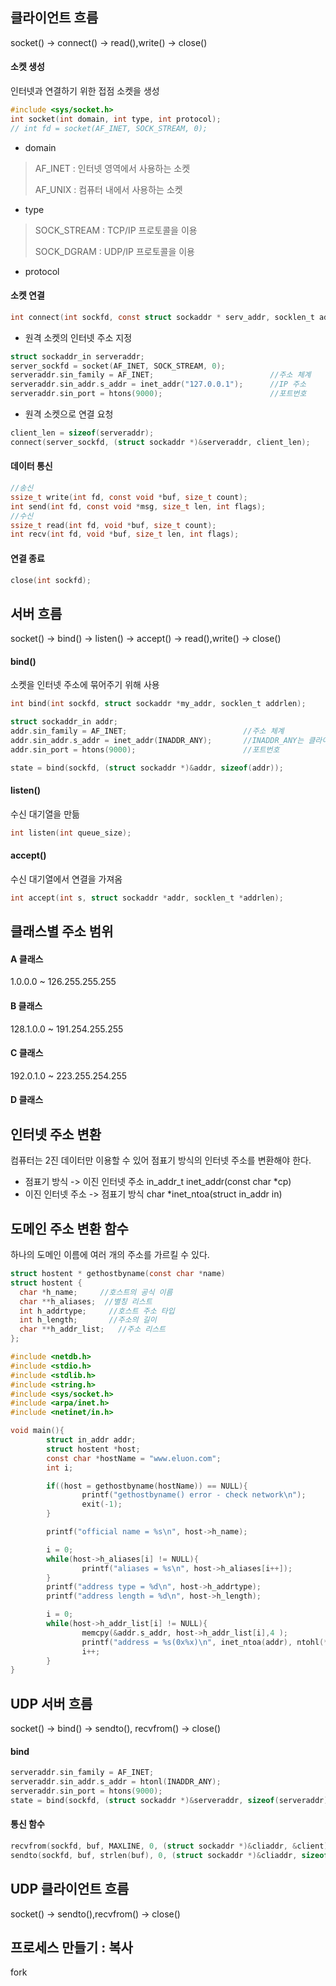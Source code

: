 ## 클라이언트 흐름
socket() -> connect() -> read(),write() -> close()
#### 소켓 생성
인터넷과 연결하기 위한 접점 소켓을 생성
> 
```c
#include <sys/socket.h>
int socket(int domain, int type, int protocol);
// int fd = socket(AF_INET, SOCK_STREAM, 0);
```
* domain
> AF_INET : 인터넷 영역에서 사용하는 소켓
> 
> AF_UNIX : 컴퓨터 내에서 사용하는 소켓
* type
> SOCK_STREAM : TCP/IP 프로토콜을 이용
> 
> SOCK_DGRAM : UDP/IP 프로토콜을 이용
* protocol

#### 소켓 연결
```c
int connect(int sockfd, const struct sockaddr * serv_addr, socklen_t addrlen);
```
* 원격 소켓의 인터넷 주소 지정
```c
struct sockaddr_in serveraddr;
server_sockfd = socket(AF_INET, SOCK_STREAM, 0);
serveraddr.sin_family = AF_INET;                          //주소 체계 
serveraddr.sin_addr.s_addr = inet_addr("127.0.0.1");      //IP 주소
serveraddr.sin_port = htons(9000);                        //포트번호
```
* 원격 소켓으로 연결 요청
```c 
client_len = sizeof(serveraddr);
connect(server_sockfd, (struct sockaddr *)&serveraddr, client_len);
```
#### 데이터 통신
``` c
//송신
ssize_t write(int fd, const void *buf, size_t count);
int send(int fd, const void *msg, size_t len, int flags);
//수신
ssize_t read(int fd, void *buf, size_t count);
int recv(int fd, void *buf, size_t len, int flags);
```
#### 연결 종료
```c
close(int sockfd);
```

## 서버 흐름
socket() -> bind() -> listen() -> accept() -> read(),write() -> close()
#### bind()
소켓을 인터넷 주소에 묶어주기 위해 사용
``` c
int bind(int sockfd, struct sockaddr *my_addr, socklen_t addrlen);
```
```c
struct sockaddr_in addr;
addr.sin_family = AF_INET;                          //주소 체계 
addr.sin_addr.s_addr = inet_addr(INADDR_ANY);       //INADDR_ANY는 클라이언트가 어느 주소로 접속하든 받아드린다는 뜻
addr.sin_port = htons(9000);                        //포트번호

state = bind(sockfd, (struct sockaddr *)&addr, sizeof(addr));
```
#### listen()
수신 대기열을 만듦
```c
int listen(int queue_size);
``` 
#### accept()
수신 대기열에서 연결을 가져옴
```c
int accept(int s, struct sockaddr *addr, socklen_t *addrlen);
```
## 클래스별 주소 범위
#### A 클래스
1.0.0.0 ~ 126.255.255.255
#### B 클래스
128.1.0.0 ~ 191.254.255.255
#### C 클래스
192.0.1.0 ~ 223.255.254.255
#### D 클래스

## 인터넷 주소 변환
컴퓨터는 2진 데이터만 이용할 수 있어 점표기 방식의 인터넷 주소를 변환해야 한다.
* 점표기 방식 -> 이진 인터넷 주소
in_addr_t inet_addr(const char *cp)
* 이진 인터넷 주소 -> 점표기 방식
char *inet_ntoa(struct in_addr in)

## 도메인 주소 변환 함수
하나의 도메인 이름에 여러 개의 주소를 가르킬 수 있다.
```c
struct hostent * gethostbyname(const char *name)
struct hostent {
  char *h_name;     //호스트의 공식 이름
  char **h_aliases;  //별칭 리스트
  int h_addrtype;     //호스트 주소 타입
  int h_length;       //주소의 길이
  char **h_addr_list;   //주소 리스트
};
```


```c
#include <netdb.h>
#include <stdio.h>
#include <stdlib.h>
#include <string.h>
#include <sys/socket.h>
#include <arpa/inet.h>
#include <netinet/in.h>

void main(){
        struct in_addr addr;
        struct hostent *host;
        const char *hostName = "www.eluon.com";
        int i;

        if((host = gethostbyname(hostName)) == NULL){
                printf("gethostbyname() error - check network\n");
                exit(-1);
        }

        printf("official name = %s\n", host->h_name);

        i = 0;
        while(host->h_aliases[i] != NULL){
                printf("aliases = %s\n", host->h_aliases[i++]);
        }
        printf("address type = %d\n", host->h_addrtype);
        printf("address length = %d\n", host->h_length);

        i = 0;
        while(host->h_addr_list[i] != NULL){
                memcpy(&addr.s_addr, host->h_addr_list[i],4 );
                printf("address = %s(0x%x)\n", inet_ntoa(addr), ntohl(*(long*)host->h_addr_list[i]));
                i++;
        }
}
```
## UDP 서버 흐름
socket() -> bind() -> sendto(), recvfrom() -> close()
#### bind
```c
serveraddr.sin_family = AF_INET;
serveraddr.sin_addr.s_addr = htonl(INADDR_ANY);
serveraddr.sin_port = htons(9000);
state = bind(sockfd, (struct sockaddr *)&serveraddr, sizeof(serveraddr));
```
#### 통신 함수
```c
recvfrom(sockfd, buf, MAXLINE, 0, (struct sockaddr *)&cliaddr, &client);
sendto(sockfd, buf, strlen(buf), 0, (struct sockaddr *)&cliaddr, sizeof(cliaddr));
```

## UDP 클라이언트 흐름
socket() -> sendto(),recvfrom() -> close()

## 프로세스 만들기 : 복사
fork
